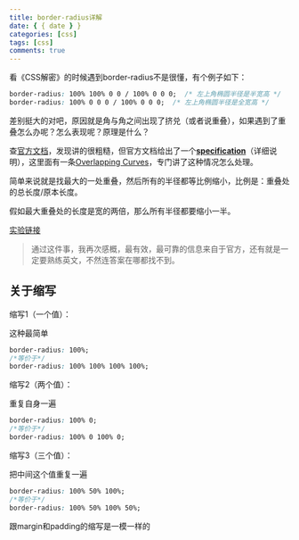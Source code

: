 ```yaml
---
title: border-radius详解
date: { { date } }
categories: [css]
tags: [css]
comments: true
---
```


看《CSS解密》的时候遇到border-radius不是很懂，有个例子如下：

```css
border-radius: 100% 100% 0 0 / 100% 0 0 0;  /* 左上角椭圆半径是半宽高 */
border-radius: 100% 0 0 0 / 100% 0 0 0;  /* 左上角椭圆半径是全宽高 */
```

差别挺大的对吧，原因就是角与角之间出现了挤兑（或者说重叠），如果遇到了重叠怎么办呢？怎么表现呢？原理是什么？

<!-- more -->

查[官方文档](https://developer.mozilla.org/en-US/docs/Web/CSS/border-radius)，发现讲的很粗糙，但官方文档给出了一个[**specification**](https://w3c.github.io/csswg-drafts/css-backgrounds/#border-radius)（详细说明），这里面有一条[Overlapping Curves](https://w3c.github.io/csswg-drafts/css-backgrounds/#corner-overlap)，专门讲了这种情况怎么处理。

简单来说就是找最大的一处重叠，然后所有的半径都等比例缩小，比例是：重叠处的总长度/原本长度。

假如最大重叠处的长度是宽的两倍，那么所有半径都要缩小一半。

[实验链接](https://codepen.io/liuqinh2s/pen/eYjzqMR)

>通过这件事，我再次感概，最有效，最可靠的信息来自于官方，还有就是一定要熟练英文，不然连答案在哪都找不到。

## 关于缩写

缩写1（一个值）：

这种最简单

```css
border-radius: 100%;
/*等价于*/
border-radius: 100% 100% 100% 100%;
```

缩写2（两个值）：

重复自身一遍

```css
border-radius: 100% 0;
/*等价于*/
border-radius: 100% 0 100% 0;
```

缩写3（三个值）：

把中间这个值重复一遍

```css
border-radius: 100% 50% 100%;
/*等价于*/
border-radius: 100% 50% 100% 50%;
```

跟margin和padding的缩写是一模一样的




